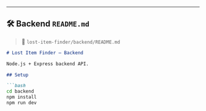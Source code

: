 
---

## 🛠 Backend `README.md`

> 📄 `lost-item-finder/backend/README.md`

```md
# Lost Item Finder – Backend

Node.js + Express backend API.

## Setup

```bash
cd backend
npm install
npm run dev
